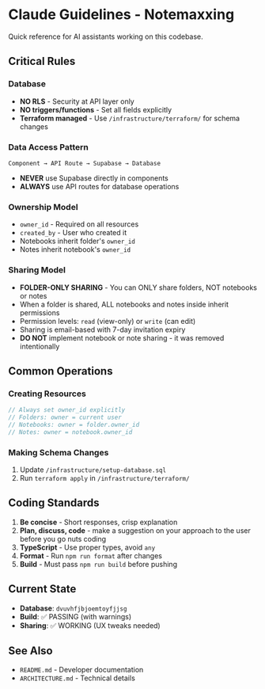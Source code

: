 # Claude Guidelines - Notemaxxing

Quick reference for AI assistants working on this codebase.

## Critical Rules

### Database

- **NO RLS** - Security at API layer only
- **NO triggers/functions** - Set all fields explicitly
- **Terraform managed** - Use `/infrastructure/terraform/` for schema changes

### Data Access Pattern

```
Component → API Route → Supabase → Database
```

- **NEVER** use Supabase directly in components
- **ALWAYS** use API routes for database operations

### Ownership Model

- `owner_id` - Required on all resources
- `created_by` - User who created it
- Notebooks inherit folder's `owner_id`
- Notes inherit notebook's `owner_id`

### Sharing Model

- **FOLDER-ONLY SHARING** - You can ONLY share folders, NOT notebooks or notes
- When a folder is shared, ALL notebooks and notes inside inherit permissions
- Permission levels: `read` (view-only) or `write` (can edit)
- Sharing is email-based with 7-day invitation expiry
- **DO NOT** implement notebook or note sharing - it was removed intentionally

## Common Operations

### Creating Resources

```typescript
// Always set owner_id explicitly
// Folders: owner = current user
// Notebooks: owner = folder.owner_id
// Notes: owner = notebook.owner_id
```

### Making Schema Changes

1. Update `/infrastructure/setup-database.sql`
2. Run `terraform apply` in `/infrastructure/terraform/`

## Coding Standards

1. **Be concise** - Short responses, crisp explanation
2. **Plan, discuss, code** - make a suggestion on your approach to the user before you go nuts coding
3. **TypeScript** - Use proper types, avoid `any`
4. **Format** - Run `npm run format` after changes
5. **Build** - Must pass `npm run build` before pushing

## Current State

- **Database**: `dvuvhfjbjoemtoyfjjsg`
- **Build**: ✅ PASSING (with warnings)
- **Sharing**: ✅ WORKING (UX tweaks needed)

## See Also

- `README.md` - Developer documentation
- `ARCHITECTURE.md` - Technical details
